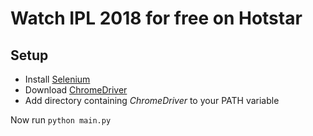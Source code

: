 # Watch IPL 2018 for free on Hotstar
## Setup
* Install [Selenium](https://www.seleniumhq.org)
* Download [ChromeDriver](https://sites.google.com/a/chromium.org/chromedriver)
* Add directory containing _ChromeDriver_ to your PATH variable

Now run `python main.py` 